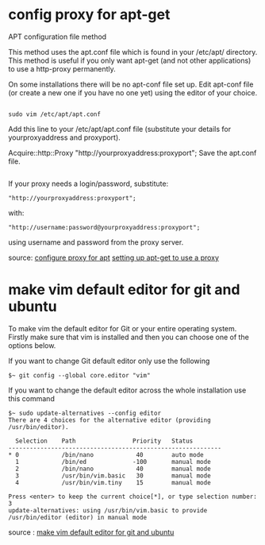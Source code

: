 
# config proxy for apt-get


APT configuration file method

This method uses the apt.conf file which is found in your /etc/apt/ directory. This method is useful if you only want apt-get (and not other applications) to use a http-proxy permanently.

On some installations there will be no apt-conf file set up. Edit apt-conf file (or create a new one if you have no one yet) using the editor of your choice.

```

sudo vim /etc/apt/apt.conf

```
Add this line to your /etc/apt/apt.conf file (substitute your details for yourproxyaddress and proxyport).

Acquire::http::Proxy "http://yourproxyaddress:proxyport";
Save the apt.conf file.

```

```

If your proxy needs a login/password, substitute:

```
"http://yourproxyaddress:proxyport";
```

with:

```
"http://username:password@yourproxyaddress:proxyport";
```

using username and password from the proxy server.


source: [configure proxy for apt](https://askubuntu.com/questions/257290/configure-proxy-for-apt)
	[setting up apt-get to use a proxy](https://help.ubuntu.com/community/AptGet/Howto/#Setting_up_apt-get_to_use_a_http-proxy)



# make vim default editor for git and ubuntu


To make vim the default editor for Git or your entire operating system. Firstly make sure that vim is installed and then you can choose one of the options below.

If you want to change Git default editor only use the following


```
$~ git config --global core.editor "vim"
```

If you want to change the default editor across the whole installation use this command
```
$~ sudo update-alternatives --config editor
There are 4 choices for the alternative editor (providing /usr/bin/editor).

  Selection    Path                Priority   Status
------------------------------------------------------------
* 0            /bin/nano            40        auto mode
  1            /bin/ed             -100       manual mode
  2            /bin/nano            40        manual mode
  3            /usr/bin/vim.basic   30        manual mode
  4            /usr/bin/vim.tiny    15        manual mode

Press <enter> to keep the current choice[*], or type selection number: 3
update-alternatives: using /usr/bin/vim.basic to provide /usr/bin/editor (editor) in manual mode

```

source : [make vim default editor for git and ubuntu](https://mail.purencool.digital/development/make-vim-default-editor-for-git-and-ubuntu)
 
